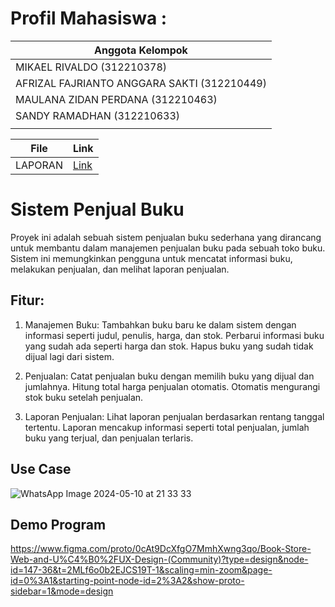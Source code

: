 # Profil Mahasiswa :

| Anggota Kelompok                            |
| ------------------------------------------- |
| MIKAEL RIVALDO (312210378)                  |
| AFRIZAL FAJRIANTO ANGGARA SAKTI (312210449) |
| MAULANA ZIDAN PERDANA (312210463)           |
| SANDY RAMADHAN (312210633)                  |
|                                             |

| File    | Link     |
| ------- | -------- |
| LAPORAN | [Link]() |


# Sistem Penjual Buku 

Proyek ini adalah sebuah sistem penjualan buku sederhana yang dirancang untuk membantu dalam manajemen penjualan buku pada sebuah toko buku. Sistem ini memungkinkan pengguna untuk mencatat informasi buku, melakukan penjualan, dan melihat laporan penjualan.

## Fitur:

1. Manajemen Buku:
Tambahkan buku baru ke dalam sistem dengan informasi seperti judul, penulis, harga, dan stok.
Perbarui informasi buku yang sudah ada seperti harga dan stok.
Hapus buku yang sudah tidak dijual lagi dari sistem.

2. Penjualan:
Catat penjualan buku dengan memilih buku yang dijual dan jumlahnya.
Hitung total harga penjualan otomatis.
Otomatis mengurangi stok buku setelah penjualan.

3. Laporan Penjualan:
Lihat laporan penjualan berdasarkan rentang tanggal tertentu.
Laporan mencakup informasi seperti total penjualan, jumlah buku yang terjual, dan penjualan terlaris.

## Use Case 

![WhatsApp Image 2024-05-10 at 21 33 33](https://github.com/MikaelRivaldo/UTS-Pemograman-Web-2/assets/115614173/f89dd9cb-3a79-40a8-83ba-a4494a664df0)

## Demo Program

https://www.figma.com/proto/0cAt9DcXfgO7MmhXwng3qo/Book-Store-Web-and-U%C4%B0%2FUX-Design-(Community)?type=design&node-id=147-36&t=2MLf6o0b2EJCS19T-1&scaling=min-zoom&page-id=0%3A1&starting-point-node-id=2%3A2&show-proto-sidebar=1&mode=design
